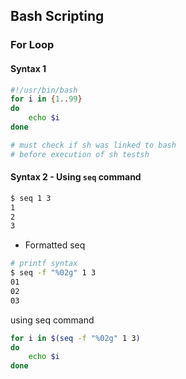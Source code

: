 ## Bash Scripting

### For Loop
#### Syntax 1
```bash
#!/usr/bin/bash
for i in {1..99}
do
    echo $i
done

# must check if sh was linked to bash
# before execution of sh testsh
```

#### Syntax 2 - Using `seq` command
```bash
$ seq 1 3
1
2
3
```

- Formatted seq

```bash
# printf syntax
$ seq -f "%02g" 1 3
01
02
03
```

using seq command

```bash
for i in $(seq -f "%02g" 1 3)
do
    echo $i
done
```